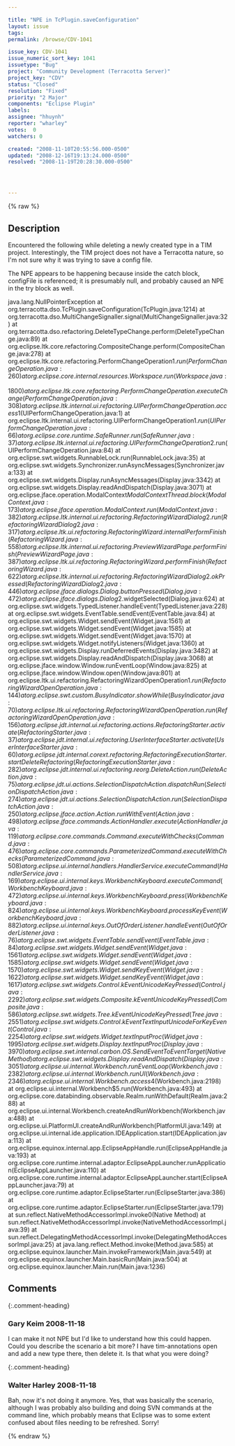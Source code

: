 ```yaml
---

title: "NPE in TcPlugin.saveConfiguration"
layout: issue
tags: 
permalink: /browse/CDV-1041

issue_key: CDV-1041
issue_numeric_sort_key: 1041
issuetype: "Bug"
project: "Community Development (Terracotta Server)"
project_key: "CDV"
status: "Closed"
resolution: "Fixed"
priority: "2 Major"
components: "Eclipse Plugin"
labels: 
assignee: "hhuynh"
reporter: "wharley"
votes:  0
watchers: 0

created: "2008-11-10T20:55:56.000-0500"
updated: "2008-12-16T19:13:24.000-0500"
resolved: "2008-11-19T20:28:30.000-0500"




---
```


{% raw %}

## Description

<div markdown="1" class="description">

Encountered the following while deleting a newly created type in a TIM project.  Interestingly, the TIM project does not have a Terracotta nature, so I'm not sure why it was trying to save a config file.

The NPE appears to be happening because inside the catch block, configFile is referenced; it is presumably null, and probably caused an NPE in the try block as well.

java.lang.NullPointerException
at org.terracotta.dso.TcPlugin.saveConfiguration(TcPlugin.java:1214)
at org.terracotta.dso.MultiChangeSignaller.signal(MultiChangeSignaller.java:32)
at org.terracotta.dso.refactoring.DeleteTypeChange.perform(DeleteTypeChange.java:89)
at org.eclipse.ltk.core.refactoring.CompositeChange.perform(CompositeChange.java:278)
at org.eclipse.ltk.core.refactoring.PerformChangeOperation$1.run(PerformChangeOperation.java:260)
at org.eclipse.core.internal.resources.Workspace.run(Workspace.java:1800)
at org.eclipse.ltk.core.refactoring.PerformChangeOperation.executeChange(PerformChangeOperation.java:308)
at org.eclipse.ltk.internal.ui.refactoring.UIPerformChangeOperation.access$1(UIPerformChangeOperation.java:1)
at org.eclipse.ltk.internal.ui.refactoring.UIPerformChangeOperation$1.run(UIPerformChangeOperation.java:66)
at org.eclipse.core.runtime.SafeRunner.run(SafeRunner.java:37)
at org.eclipse.ltk.internal.ui.refactoring.UIPerformChangeOperation$2.run(UIPerformChangeOperation.java:84)
at org.eclipse.swt.widgets.RunnableLock.run(RunnableLock.java:35)
at org.eclipse.swt.widgets.Synchronizer.runAsyncMessages(Synchronizer.java:133)
at org.eclipse.swt.widgets.Display.runAsyncMessages(Display.java:3342)
at org.eclipse.swt.widgets.Display.readAndDispatch(Display.java:3071)
at org.eclipse.jface.operation.ModalContext$ModalContextThread.block(ModalContext.java:173)
at org.eclipse.jface.operation.ModalContext.run(ModalContext.java:382)
at org.eclipse.ltk.internal.ui.refactoring.RefactoringWizardDialog2.run(RefactoringWizardDialog2.java:317)
at org.eclipse.ltk.ui.refactoring.RefactoringWizard.internalPerformFinish(RefactoringWizard.java:558)
at org.eclipse.ltk.internal.ui.refactoring.PreviewWizardPage.performFinish(PreviewWizardPage.java:387)
at org.eclipse.ltk.ui.refactoring.RefactoringWizard.performFinish(RefactoringWizard.java:622)
at org.eclipse.ltk.internal.ui.refactoring.RefactoringWizardDialog2.okPressed(RefactoringWizardDialog2.java:446)
at org.eclipse.jface.dialogs.Dialog.buttonPressed(Dialog.java:472)
at org.eclipse.jface.dialogs.Dialog$2.widgetSelected(Dialog.java:624)
at org.eclipse.swt.widgets.TypedListener.handleEvent(TypedListener.java:228)
at org.eclipse.swt.widgets.EventTable.sendEvent(EventTable.java:84)
at org.eclipse.swt.widgets.Widget.sendEvent(Widget.java:1561)
at org.eclipse.swt.widgets.Widget.sendEvent(Widget.java:1585)
at org.eclipse.swt.widgets.Widget.sendEvent(Widget.java:1570)
at org.eclipse.swt.widgets.Widget.notifyListeners(Widget.java:1360)
at org.eclipse.swt.widgets.Display.runDeferredEvents(Display.java:3482)
at org.eclipse.swt.widgets.Display.readAndDispatch(Display.java:3068)
at org.eclipse.jface.window.Window.runEventLoop(Window.java:825)
at org.eclipse.jface.window.Window.open(Window.java:801)
at org.eclipse.ltk.ui.refactoring.RefactoringWizardOpenOperation$1.run(RefactoringWizardOpenOperation.java:144)
at org.eclipse.swt.custom.BusyIndicator.showWhile(BusyIndicator.java:70)
at org.eclipse.ltk.ui.refactoring.RefactoringWizardOpenOperation.run(RefactoringWizardOpenOperation.java:156)
at org.eclipse.jdt.internal.ui.refactoring.actions.RefactoringStarter.activate(RefactoringStarter.java:37)
at org.eclipse.jdt.internal.ui.refactoring.UserInterfaceStarter.activate(UserInterfaceStarter.java:60)
at org.eclipse.jdt.internal.corext.refactoring.RefactoringExecutionStarter.startDeleteRefactoring(RefactoringExecutionStarter.java:282)
at org.eclipse.jdt.internal.ui.refactoring.reorg.DeleteAction.run(DeleteAction.java:75)
at org.eclipse.jdt.ui.actions.SelectionDispatchAction.dispatchRun(SelectionDispatchAction.java:274)
at org.eclipse.jdt.ui.actions.SelectionDispatchAction.run(SelectionDispatchAction.java:250)
at org.eclipse.jface.action.Action.runWithEvent(Action.java:498)
at org.eclipse.jface.commands.ActionHandler.execute(ActionHandler.java:119)
at org.eclipse.core.commands.Command.executeWithChecks(Command.java:476)
at org.eclipse.core.commands.ParameterizedCommand.executeWithChecks(ParameterizedCommand.java:508)
at org.eclipse.ui.internal.handlers.HandlerService.executeCommand(HandlerService.java:169)
at org.eclipse.ui.internal.keys.WorkbenchKeyboard.executeCommand(WorkbenchKeyboard.java:472)
at org.eclipse.ui.internal.keys.WorkbenchKeyboard.press(WorkbenchKeyboard.java:824)
at org.eclipse.ui.internal.keys.WorkbenchKeyboard.processKeyEvent(WorkbenchKeyboard.java:882)
at org.eclipse.ui.internal.keys.OutOfOrderListener.handleEvent(OutOfOrderListener.java:76)
at org.eclipse.swt.widgets.EventTable.sendEvent(EventTable.java:84)
at org.eclipse.swt.widgets.Widget.sendEvent(Widget.java:1561)
at org.eclipse.swt.widgets.Widget.sendEvent(Widget.java:1585)
at org.eclipse.swt.widgets.Widget.sendEvent(Widget.java:1570)
at org.eclipse.swt.widgets.Widget.sendKeyEvent(Widget.java:1622)
at org.eclipse.swt.widgets.Widget.sendKeyEvent(Widget.java:1617)
at org.eclipse.swt.widgets.Control.kEventUnicodeKeyPressed(Control.java:2292)
at org.eclipse.swt.widgets.Composite.kEventUnicodeKeyPressed(Composite.java:586)
at org.eclipse.swt.widgets.Tree.kEventUnicodeKeyPressed(Tree.java:2551)
at org.eclipse.swt.widgets.Control.kEventTextInputUnicodeForKeyEvent(Control.java:2254)
at org.eclipse.swt.widgets.Widget.textInputProc(Widget.java:1995)
at org.eclipse.swt.widgets.Display.textInputProc(Display.java:3970)
at org.eclipse.swt.internal.carbon.OS.SendEventToEventTarget(Native Method)
at org.eclipse.swt.widgets.Display.readAndDispatch(Display.java:3051)
at org.eclipse.ui.internal.Workbench.runEventLoop(Workbench.java:2382)
at org.eclipse.ui.internal.Workbench.runUI(Workbench.java:2346)
at org.eclipse.ui.internal.Workbench.access$4(Workbench.java:2198)
at org.eclipse.ui.internal.Workbench$5.run(Workbench.java:493)
at org.eclipse.core.databinding.observable.Realm.runWithDefault(Realm.java:288)
at org.eclipse.ui.internal.Workbench.createAndRunWorkbench(Workbench.java:488)
at org.eclipse.ui.PlatformUI.createAndRunWorkbench(PlatformUI.java:149)
at org.eclipse.ui.internal.ide.application.IDEApplication.start(IDEApplication.java:113)
at org.eclipse.equinox.internal.app.EclipseAppHandle.run(EclipseAppHandle.java:193)
at org.eclipse.core.runtime.internal.adaptor.EclipseAppLauncher.runApplication(EclipseAppLauncher.java:110)
at org.eclipse.core.runtime.internal.adaptor.EclipseAppLauncher.start(EclipseAppLauncher.java:79)
at org.eclipse.core.runtime.adaptor.EclipseStarter.run(EclipseStarter.java:386)
at org.eclipse.core.runtime.adaptor.EclipseStarter.run(EclipseStarter.java:179)
at sun.reflect.NativeMethodAccessorImpl.invoke0(Native Method)
at sun.reflect.NativeMethodAccessorImpl.invoke(NativeMethodAccessorImpl.java:39)
at sun.reflect.DelegatingMethodAccessorImpl.invoke(DelegatingMethodAccessorImpl.java:25)
at java.lang.reflect.Method.invoke(Method.java:585)
at org.eclipse.equinox.launcher.Main.invokeFramework(Main.java:549)
at org.eclipse.equinox.launcher.Main.basicRun(Main.java:504)
at org.eclipse.equinox.launcher.Main.run(Main.java:1236)


</div>

## Comments


{:.comment-heading}
### **Gary Keim** <span class="date">2008-11-18</span>

<div markdown="1" class="comment">

I can make it not NPE but I'd like to understand how this could happen.  Could you describe the scenario a bit more?  I have tim-annotations open and add a new type there, then delete it.  Is that what you were doing?


</div>


{:.comment-heading}
### **Walter Harley** <span class="date">2008-11-18</span>

<div markdown="1" class="comment">

Bah, now it's not doing it anymore.  Yes, that was basically the scenario, although I was probably also building and doing SVN commands at the command line, which probably means that Eclipse was to some extent confused about files needing to be refreshed.  Sorry!

</div>



{% endraw %}

